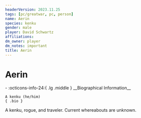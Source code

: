 ```yaml
---
headerVersion: 2023.11.25
tags: [pc/greatwar, pc, person]
name: Aerin
species: kenku
gender: male
player: David Schwartz
affiliations:
dm_owner: player
dm_notes: important
title: Aerin
---
```

# Aerin
<div class="grid cards ext-narrow-margin ext-one-column" markdown>
- :octicons-info-24:{ .lg .middle } __Biographical Information__

    A kenku (he/him)  
    { .bio }

</div>


A kenku, rogue, and traveler. Current whereabouts are unknown. 

